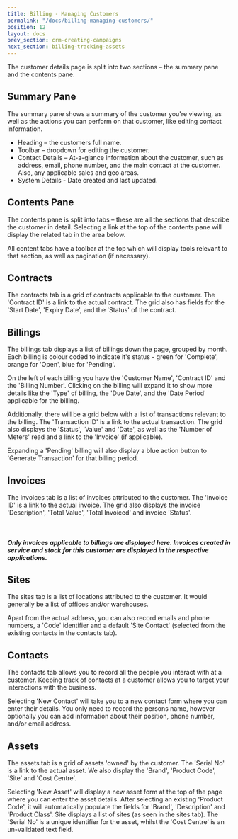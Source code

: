 ```yaml
---
title: Billing - Managing Customers
permalink: "/docs/billing-managing-customers/"
position: 12
layout: docs
prev_section: crm-creating-campaigns
next_section: billing-tracking-assets
---
```


The customer details page is split into two sections – the summary pane and the contents pane.

## Summary Pane

The summary pane shows a summary of the customer you're viewing, as well as the actions you can perform on that customer, like editing contact information.

* Heading – the customers full name.
* Toolbar – dropdown for editing the customer.
* Contact Details – At-a-glance information about the customer, such as address, email, phone number, and the main contact at the customer. Also, any applicable sales and geo areas.
* System Details - Date created and last updated.

## Contents Pane

The contents pane is split into tabs – these are all the sections that describe the customer in detail. Selecting a link at the top of the contents pane will display the related tab in the area below.

All content tabs have a toolbar at the top which will display tools relevant to that section, as well as pagination (if necessary).

## Contracts

The contracts tab is a grid of contracts applicable to the customer. The 'Contract ID' is a link to the actual contract. The grid also has fields for the 'Start Date', 'Expiry Date', and the 'Status' of the contract.

## Billings

The billings tab displays a list of billings down the page, grouped by month. Each billing is colour coded to indicate it's status - green for 'Complete', orange for 'Open', blue for 'Pending'.

On the left of each billing you have the 'Customer Name', 'Contract ID' and the 'Billing Number'. Clicking on the billing will expand it to show more details like the 'Type' of billing, the 'Due Date', and the 'Date Period' applicable for the billing.

Additionally, there will be a grid below with a list of transactions relevant to the billing. The 'Transaction ID' is a link to the actual transaction. The grid also displays the 'Status', 'Value' and 'Date', as well as the 'Number of Meters' read and a link to the 'Invoice' (if applicable).

Expanding a 'Pending' billing will also display a blue action button to 'Generate Transaction' for that billing period.

## Invoices

The invoices tab is a list of invoices attributed to the customer. The 'Invoice ID' is a link to the actual invoice. The grid also displays the invoice 'Description', 'Total Value', 'Total Invoiced' and invoice 'Status'.

<div class="note info">
  <span class="fa fa-quote-left fa-lg">&nbsp;</span>
  <h5>Only invoices applicable to billings are displayed here. Invoices created in service and stock for this customer are displayed in the respective applications.</h5>
</div>

## Sites

The sites tab is a list of locations attributed to the customer. It would generally be a list of offices and/or warehouses.

Apart from the actual address, you can also record emails and phone numbers, a 'Code' identifier and a default 'Site Contact' (selected from the existing contacts in the contacts tab).

## Contacts

The contacts tab allows you to record all the people you interact with at a customer. Keeping track of contacts at a customer allows you to target your interactions with the business.

Selecting 'New Contact' will take you to a new contact form where you can enter their details. You only need to record the persons name, however optionally you can add information about their position, phone number, and/or email address.

## Assets

The assets tab is a grid of assets 'owned' by the customer. The 'Serial No' is a link to the actual asset. We also display the 'Brand', 'Product Code', 'Site' and 'Cost Centre'.

Selecting 'New Asset' will display a new asset form at the top of the page where you can enter the asset details. After selecting an existing 'Product Code', it will automatically populate the fields for 'Brand', 'Description' and 'Product Class'. Site displays a list of sites (as seen in the sites tab). The 'Serial No' is a unique identifier for the asset, whilst the 'Cost Centre' is an un-validated text field.
